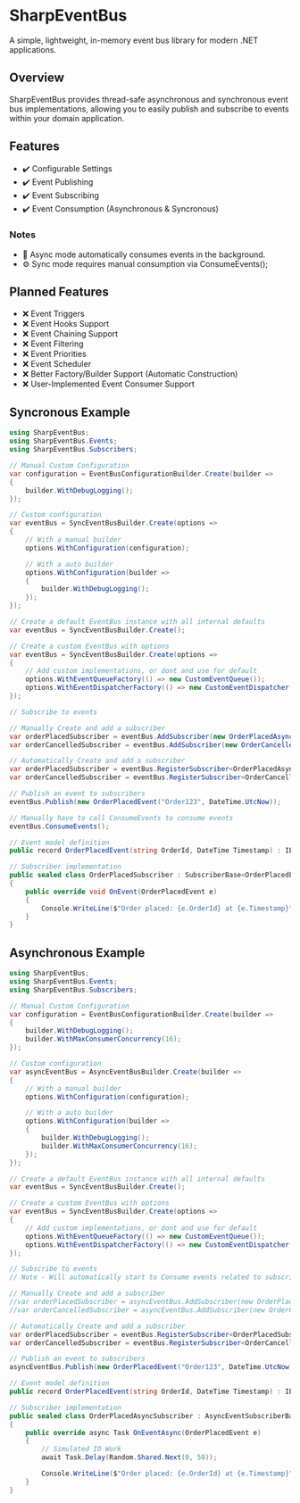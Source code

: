 # SharpEventBus
A simple, lightweight, in-memory event bus library for modern .NET applications.

## Overview
SharpEventBus provides thread-safe asynchronous and synchronous event bus implementations, allowing you to easily publish and subscribe to events within your domain application.

## Features
- ✔️ Configurable Settings
- ✔️ Event Publishing
- ✔️ Event Subscribing
- ✔️ Event Consumption (Asynchronous & Syncronous)

### Notes
- 🔄 Async mode automatically consumes events in the background.
- ⚙️ Sync mode requires manual consumption via ConsumeEvents();

## Planned Features
- ❌ Event Triggers
- ❌ Event Hooks Support  
- ❌ Event Chaining Support
- ❌ Event Filtering 
- ❌ Event Priorities
- ❌ Event Scheduler
- ❌ Better Factory/Builder Support (Automatic Construction)
- ❌ User-Implemented Event Consumer Support 

## Syncronous Example

```csharp
using SharpEventBus;
using SharpEventBus.Events;
using SharpEventBus.Subscribers;

// Manual Custom Configuration
var configuration = EventBusConfigurationBuilder.Create(builder =>
{
    builder.WithDebugLogging();
});

// Custom configuration
var eventBus = SyncEventBusBuilder.Create(options =>
{
    // With a manual builder
    options.WithConfiguration(configuration);

    // With a auto builder
    options.WithConfiguration(builder =>
    {
        builder.WithDebugLogging();
    });
});

// Create a default EventBus instance with all internal defaults
var eventBus = SyncEventBusBuilder.Create();

// Create a custom EventBus with options
var eventBus = SyncEventBusBuilder.Create(options =>
{
    // Add custom implementations, or dont and use for default
    options.WithEventQueueFactory(() => new CustomEventQueue());
    options.WithEventDispatcherFactory(() => new CustomEventDispatcher());
});

// Subscribe to events

// Manually Create and add a subscriber
var orderPlacedSubscriber = eventBus.AddSubscriber(new OrderPlacedAsyncSubscriber());
var orderCancelledSubscriber = eventBus.AddSubscriber(new OrderCancelledAsyncSubscriber());

// Automatically Create and add a subscriber
var orderPlacedSubscriber = eventBus.RegisterSubscriber<OrderPlacedAsyncSubscriber, OrderPlacedEvent>();
var orderCancelledSubscriber = eventBus.RegisterSubscriber<OrderCancelledAsyncSubscriber, OrderCancelledEvent>();

// Publish an event to subscribers
eventBus.Publish(new OrderPlacedEvent("Order123", DateTime.UtcNow));

// Manually have to call ConsumeEvents to consume events
eventBus.ConsumeEvents();

// Event model definition
public record OrderPlacedEvent(string OrderId, DateTime Timestamp) : IEvent;

// Subscriber implementation
public sealed class OrderPlacedSubscriber : SubscriberBase<OrderPlacedEvent>
{
    public override void OnEvent(OrderPlacedEvent e)
    {
        Console.WriteLine($"Order placed: {e.OrderId} at {e.Timestamp}");
    }
}
```

## Asynchronous Example

```csharp
using SharpEventBus;
using SharpEventBus.Events;
using SharpEventBus.Subscribers;

// Manual Custom Configuration
var configuration = EventBusConfigurationBuilder.Create(builder =>
{
    builder.WithDebugLogging();
    builder.WithMaxConsumerConcurrency(16);
});

// Custom configuration
var asyncEventBus = AsyncEventBusBuilder.Create(builder =>
{
    // With a manual builder
    options.WithConfiguration(configuration);

    // With a auto builder
    options.WithConfiguration(builder =>
    {
        builder.WithDebugLogging();
        builder.WithMaxConsumerConcurrency(16);
    });
});

// Create a default EventBus instance with all internal defaults
var eventBus = SyncEventBusBuilder.Create();

// Create a custom EventBus with options
var eventBus = SyncEventBusBuilder.Create(options =>
{
    // Add custom implementations, or dont and use for default
    options.WithEventQueueFactory(() => new CustomEventQueue());
    options.WithEventDispatcherFactory(() => new CustomEventDispatcher());
});

// Subscribe to events
// Note - Will automatically start to Consume events related to subscriber once the subscriber is added

// Manually Create and add a subscriber
//var orderPlacedSubscriber = asyncEventBus.AddSubscriber(new OrderPlacedSubscriber());
//var orderCancelledSubscriber = asyncEventBus.AddSubscriber(new OrderCancelledSubscriber());

// Automatically Create and add a subscriber
var orderPlacedSubscriber = eventBus.RegisterSubscriber<OrderPlacedSubscriber, OrderPlacedEvent>();
var orderCancelledSubscriber = eventBus.RegisterSubscriber<OrderCancelledSubscriber, OrderCancelledEvent>();

// Publish an event to subscribers
asyncEventBus.Publish(new OrderPlacedEvent("Order123", DateTime.UtcNow));

// Event model definition
public record OrderPlacedEvent(string OrderId, DateTime Timestamp) : IEvent;

// Subscriber implementation
public sealed class OrderPlacedAsyncSubscriber : AsyncEventSubscriberBase<OrderPlacedEvent>
{
    public override async Task OnEventAsync(OrderPlacedEvent e)
    {
        // Simulated IO Work
        await Task.Delay(Random.Shared.Next(0, 50));

        Console.WriteLine($"Order placed: {e.OrderId} at {e.Timestamp}");
    }
}
```
